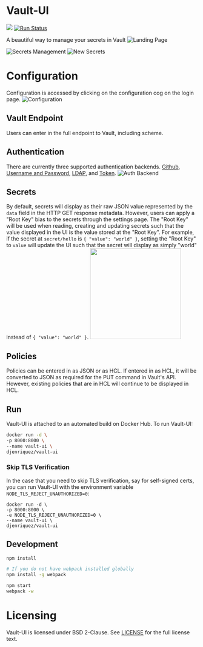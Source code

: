 # Vault-UI
[![](https://images.microbadger.com/badges/image/djenriquez/vault-ui.svg)](https://microbadger.com/images/djenriquez/vault-ui)
[![Run Status](https://api.shippable.com/projects/581e7826fbc68c0f00deb0ca/badge?branch=master)](https://app.shippable.com/projects/581e7826fbc68c0f00deb0ca)

A beautiful way to manage your secrets in Vault
![Landing Page](https://github.com/djenriquez/vault-ui/raw/master/images/Landing.jpg)

![Secrets Management](https://github.com/djenriquez/vault-ui/raw/master/images/Secrets.png)
![New Secrets](https://github.com/djenriquez/vault-ui/raw/master/images/NewSecret.png)

# Configuration
Configuration is accessed by clicking on the configuration cog on the login page.
![Configuration](https://github.com/djenriquez/vault-ui/raw/master/images/Config.png)
## Vault Endpoint
Users can enter in the full endpoint to Vault, including scheme.
## Authentication
There are currently three supported authentication backends. [Github](https://www.vaultproject.io/docs/auth/github.html), [Username and Password](https://www.vaultproject.io/docs/auth/userpass.html), [LDAP](https://www.vaultproject.io/docs/auth/ldap.html), and [Token](https://www.vaultproject.io/docs/auth/token.html). 
![Auth Backend](https://github.com/djenriquez/vault-ui/raw/master/images/AuthConfig.png)

## Secrets
By default, secrets will display as their raw JSON value represented by the `data` field in the HTTP GET response metadata. However, users can apply a "Root Key" bias to the secrets through the settings page. The "Root Key" will be used when reading, creating and updating secrets such that the value displayed in the UI is the value stored at the "Root Key". For example, if the secret at `secret/hello` is `{ "value": "world" }`, setting the "Root Key" to `value` will update the UI such that the secret will display as simply "world" instead of `{ "value": "world" }`.
<img src="https://github.com/djenriquez/vault-ui/raw/master/images/RootKey.png" height="240">
## Policies
Policies can be entered in as JSON or as HCL. If entered in as HCL, it will be converted to JSON as required for the PUT command in Vault's API. However, existing policies that are in HCL will continue to be displayed in HCL.

## Run
Vault-UI is attached to an automated build on Docker Hub. To run Vault-UI:
```bash
docker run -d \
-p 8000:8000 \
--name vault-ui \
djenriquez/vault-ui
```

### Skip TLS Verification
In the case that you need to skip TLS verification, say for self-signed certs, you can run Vault-UI with the environment variable `NODE_TLS_REJECT_UNAUTHORIZED=0`:
```
docker run -d \
-p 8000:8000 \
-e NODE_TLS_REJECT_UNAUTHORIZED=0 \
--name vault-ui \
djenriquez/vault-ui
```

## Development
```sh
npm install

# If you do not have webpack installed globally
npm install -g webpack

npm start
webpack -w
```

# Licensing
Vault-UI is licensed under BSD 2-Clause. See [LICENSE](https://github.com/djenriquez/vault-ui/blob/master/LICENSE) for the full license text.
